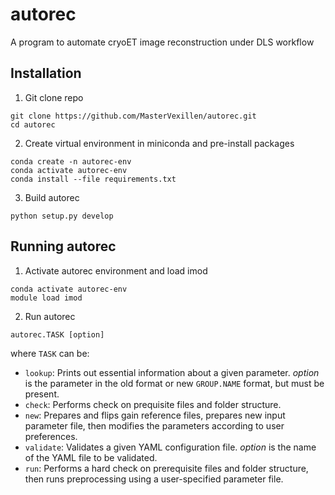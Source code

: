 # autorec
A program to automate cryoET image reconstruction under DLS workflow

## Installation

1. Git clone repo
```
git clone https://github.com/MasterVexillen/autorec.git
cd autorec
```

2. Create virtual environment in miniconda and pre-install packages
```
conda create -n autorec-env
conda activate autorec-env
conda install --file requirements.txt
```

3. Build autorec
```
python setup.py develop
```

## Running autorec
1. Activate autorec environment and load imod
```
conda activate autorec-env
module load imod
```
2. Run autorec
```
autorec.TASK [option]
```
where `TASK` can be:
   * `lookup`: Prints out essential information about a given parameter. *option* is the parameter in the old format or new `GROUP.NAME` format, but must be present.
   * `check`: Performs check on prequisite files and folder structure.
   * `new`: Prepares and flips gain reference files, prepares new input parameter file, then modifies the parameters according to user preferences.
   * `validate`: Validates a given YAML configuration file. *option* is the name of the YAML file to be validated.
   * `run`: Performs a hard check on prerequisite files and folder structure, then runs preprocessing using a user-specified parameter file.
